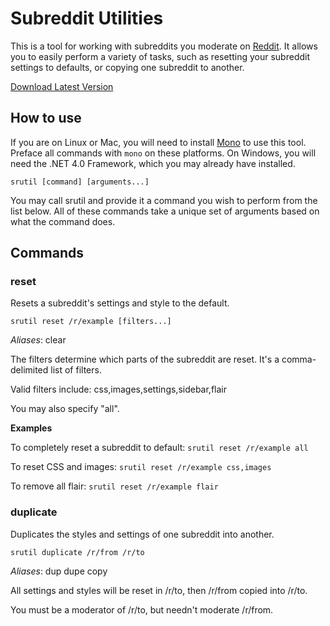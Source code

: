 # Subreddit Utilities

This is a tool for working with subreddits you moderate on [Reddit](http://reddit.com). It allows you to easily perform
a variety of tasks, such as resetting your subreddit settings to defaults, or copying one subreddit to another.

[Download Latest Version](http://sircmpwn.github.com/srutils/srutil.exe)

## How to use

If you are on Linux or Mac, you will need to install [Mono](http://mono-project.com) to use this tool. Preface all commands
with `mono` on these platforms. On Windows, you will need the .NET 4.0 Framework, which you may already have installed.

    srutil [command] [arguments...]

You may call srutil and provide it a command you wish to perform from the list below. All of these commands take a unique
set of arguments based on what the command does.

## Commands

### reset

Resets a subreddit's settings and style to the default.

    srutil reset /r/example [filters...]

*Aliases*: clear

The filters determine which parts of the subreddit are reset. It's a comma-delimited list of filters.

Valid filters include: css,images,settings,sidebar,flair

You may also specify "all".

**Examples**

To completely reset a subreddit to default: `srutil reset /r/example all`

To reset CSS and images: `srutil reset /r/example css,images`

To remove all flair: `srutil reset /r/example flair`

### duplicate

Duplicates the styles and settings of one subreddit into another.

    srutil duplicate /r/from /r/to

*Aliases*: dup dupe copy

All settings and styles will be reset in /r/to, then /r/from copied into /r/to.

You must be a moderator of /r/to, but needn't moderate /r/from.
